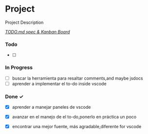 # Project

Project Description

<em>[TODO.md spec & Kanban Board](https://bit.ly/3fCwKfM)</em>

### Todo

- [ ]   

### In Progress

- [ ] buscar la herramienta para resaltar comments,and maybe jsdocs  
- [ ] aprender a implementar el to-do inside vscode  

### Done ✓

- [x] aprender a manejar paneles de vscode  
- [x] avanzar en el manejo de el to-do,ponerlo en práctica un poco  
- [x] encontrar una mejor fuente, más agradable,diferente for vscode  

